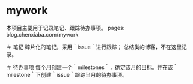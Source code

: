 # mywork
本项目主要用于记录笔记、跟踪待办事项。
pages: blog.chenxiaba.com/mywork

＃ 笔记
碎片化的笔记，采用｀issue｀进行跟踪；
总结类的博客，不在这里记录。

＃ 待办事项
每个月创建一个｀milestones｀，确定该月的目标。并在该｀milestone｀下创建｀issue｀跟踪当月的待办事项。

